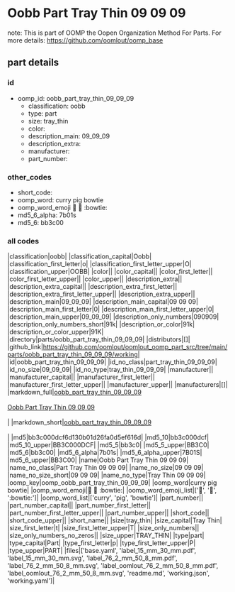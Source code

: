 # Oobb Part Tray Thin 09 09 09  

note: This is part of OOMP the Oopen Organization Method For Parts. For more details: https://github.com/oomlout/oomp_base

##  part details





### id
* oomp_id: oobb_part_tray_thin_09_09_09
  * classification: oobb
  * type: part
  * size: tray_thin
  * color: 
  * description_main: 09_09_09
  * description_extra: 
  * manufacturer: 
  * part_number: 

### other_codes
* short_code: 
* oomp_word: curry pig bowtie
* oomp_word_emoji :curry: :pig: :bowtie:
* md5_6_alpha: 7b01s
* md5_6: bb3c00

### all codes 
|classification|oobb|
|classification_capital|Oobb|
|classification_first_letter|o|
|classification_first_letter_upper|O|
|classification_upper|OOBB|
|color||
|color_capital||
|color_first_letter||
|color_first_letter_upper||
|color_upper||
|description_extra||
|description_extra_capital||
|description_extra_first_letter||
|description_extra_first_letter_upper||
|description_extra_upper||
|description_main|09_09_09|
|description_main_capital|09 09 09|
|description_main_first_letter|0|
|description_main_first_letter_upper|0|
|description_main_upper|09_09_09|
|description_only_numbers|090909|
|description_only_numbers_short|91k|
|description_or_color|91k|
|description_or_color_upper|91K|
|directory|parts/oobb_part_tray_thin_09_09_09|
|distributors|[]|
|github_link|https://github.com/oomlout/oomlout_oomp_part_src/tree/main/parts/oobb_part_tray_thin_09_09_09/working|
|id|oobb_part_tray_thin_09_09_09|
|id_no_class|part_tray_thin_09_09_09|
|id_no_size|09_09_09|
|id_no_type|tray_thin_09_09_09|
|manufacturer||
|manufacturer_capital||
|manufacturer_first_letter||
|manufacturer_first_letter_upper||
|manufacturer_upper||
|manufacturers|[]|
|markdown_full|[oobb_part_tray_thin_09_09_09](https://github.com/oomlout/oomlout_oomp_part_src/tree/main/parts/oobb_part_tray_thin_09_09_09/working)<br>[](https://github.com/oomlout/oomlout_oomp_part_src/tree/main/parts/oobb_part_tray_thin_09_09_09/working)<br>[Oobb Part Tray Thin 09 09 09](https://github.com/oomlout/oomlout_oomp_part_src/tree/main/parts/oobb_part_tray_thin_09_09_09/working)<br><br>|
|markdown_short|[oobb_part_tray_thin_09_09_09](https://github.com/oomlout/oomlout_oomp_part_src/tree/main/parts/oobb_part_tray_thin_09_09_09/working)<br><br>|
|md5|bb3c000dcf6d130b01d26fa0d5ef616d|
|md5_10|bb3c000dcf|
|md5_10_upper|BB3C000DCF|
|md5_5|bb3c0|
|md5_5_upper|BB3C0|
|md5_6|bb3c00|
|md5_6_alpha|7b01s|
|md5_6_alpha_upper|7B01S|
|md5_6_upper|BB3C00|
|name|Oobb Part Tray Thin 09 09 09|
|name_no_class|Part Tray Thin 09 09 09|
|name_no_size|09 09 09|
|name_no_size_short|09 09 09|
|name_no_type|Tray Thin 09 09 09|
|oomp_key|oomp_oobb_part_tray_thin_09_09_09|
|oomp_word|curry pig bowtie|
|oomp_word_emoji|:curry: :pig: :bowtie:|
|oomp_word_emoji_list|[':curry:', ':pig:', ':bowtie:']|
|oomp_word_list|['curry', 'pig', 'bowtie']|
|part_number||
|part_number_capital||
|part_number_first_letter||
|part_number_first_letter_upper||
|part_number_upper||
|short_code||
|short_code_upper||
|short_name||
|size|tray_thin|
|size_capital|Tray Thin|
|size_first_letter|t|
|size_first_letter_upper|T|
|size_only_numbers||
|size_only_numbers_no_zeros||
|size_upper|TRAY_THIN|
|type|part|
|type_capital|Part|
|type_first_letter|p|
|type_first_letter_upper|P|
|type_upper|PART|
|files|['base.yaml', 'label_15_mm_30_mm.pdf', 'label_15_mm_30_mm.svg', 'label_76_2_mm_50_8_mm.pdf', 'label_76_2_mm_50_8_mm.svg', 'label_oomlout_76_2_mm_50_8_mm.pdf', 'label_oomlout_76_2_mm_50_8_mm.svg', 'readme.md', 'working.json', 'working.yaml']|
